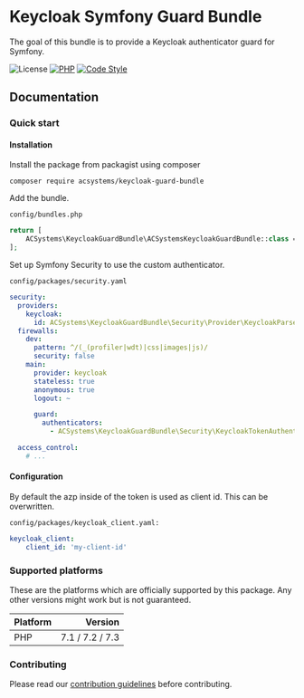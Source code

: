 # Keycloak Symfony Guard Bundle

The goal of this bundle is to provide a Keycloak authenticator guard for Symfony.

![License](https://img.shields.io/badge/license-MIT-brightgreen)
[![PHP](https://img.shields.io/badge/%3C%2F%3E-PHP%207.1-blue)](https://www.php.net/) 
[![Code Style](https://img.shields.io/badge/code%20style-psr--2-darkgreen)](https://www.php-fig.org/psr/psr-2/)

## Documentation

### Quick start

#### Installation

Install the package from packagist using composer

```console
composer require acsystems/keycloak-guard-bundle
```

Add the bundle.

`config/bundles.php`
```php
return [
    ACSystems\KeycloakGuardBundle\ACSystemsKeycloakGuardBundle::class => ['all' => true]
];
```

Set up Symfony Security to use the custom authenticator.

`config/packages/security.yaml`
```yaml
security:
  providers:
    keycloak:
      id: ACSystems\KeycloakGuardBundle\Security\Provider\KeycloakParsedTokenProvider
  firewalls:
    dev:
      pattern: ^/(_(profiler|wdt)|css|images|js)/
      security: false
    main:
      provider: keycloak
      stateless: true
      anonymous: true
      logout: ~

      guard:
        authenticators:
          - ACSystems\KeycloakGuardBundle\Security\KeycloakTokenAuthenticator

  access_control:
    # ...
```

#### Configuration

By default the azp inside of the token is used as client id. This can be overwritten.

`config/packages/keycloak_client.yaml:`
```yaml
keycloak_client:
    client_id: 'my-client-id'
```

### Supported platforms

These are the platforms which are officially supported by this package.
Any other versions might work but is not guaranteed.

| Platform | Version |
| --- | ---: |
| PHP | 7.1 / 7.2 / 7.3 |

### Contributing

Please read our [contribution guidelines](./CONTRIBUTING.md) before contributing.
